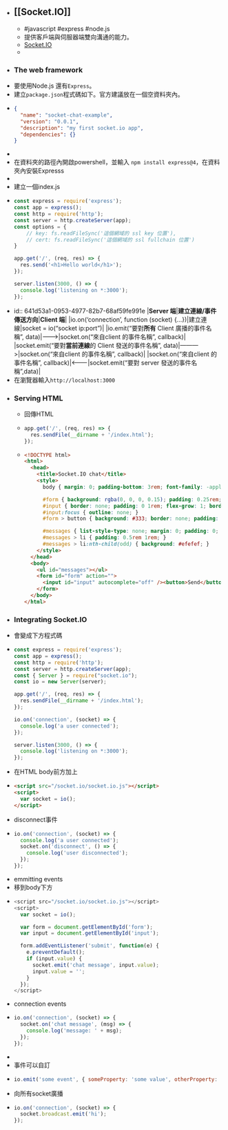 - ## [[Socket.IO]]
	- #javascript #express #node.js
	- 提供客戶端與伺服器端雙向溝通的能力。
	- [Socket.IO](https://socket.io/get-started/chat#broadcasting)
	-
- ### The web framework
- 要使用Node.js 還有`Express`。
- 建立`package.json`程式碼如下。官方建議放在一個空資料夾內。
- ```Json
  {
    "name": "socket-chat-example",
    "version": "0.0.1",
    "description": "my first socket.io app",
    "dependencies": {}
  }
  ```
-
- 在資料夾的路徑內開啟powershell，並輸入 `npm install express@4`，在資料夾內安裝Expresss
-
- 建立一個index.js
- ```js
  const express = require('express');
  const app = express();
  const http = require('http');
  const server = http.createServer(app);
  const options = {
      // key: fs.readFileSync('這個網域的 ssl key 位置'),
      // cert: fs.readFileSync('這個網域的 ssl fullchain 位置')
  }
  
  app.get('/', (req, res) => {
    res.send('<h1>Hello world</h1>');
  });
  
  server.listen(3000, () => {
    console.log('listening on *:3000');
  });
  ```
- id:: 641d53a1-0953-4977-82b7-68af59fe991e
  |**Server 端**|**建立連線/事件傳送方向**|**Client 端**|
  |io.on(‘connection’, function (socket) {…})|建立連線|socket = io(“socket ip:port”)|
  |io.emit(“要對**所有** Client 廣播的事件名稱”, data)|———>|socket.on(“來自client 的事件名稱”, callback)|
  |socket.emit(“要對**當前連線**的 Client 發送的事件名稱”, data)|———>|socket.on(“來自client 的事件名稱”, callback)|
  |socket.on(“來自client 的事件名稱”, callback)|<———|socket.emit(“要對 server 發送的事件名稱”,data)|
- 在瀏覽器輸入`http://localhost:3000`
- ### Serving HTML
	- 回傳HTML
	- ```js
	  app.get('/', (req, res) => {
	    res.sendFile(__dirname + '/index.html');
	  });
	  ```
	- ```html
	  <!DOCTYPE html>
	  <html>
	    <head>
	      <title>Socket.IO chat</title>
	      <style>
	        body { margin: 0; padding-bottom: 3rem; font-family: -apple-system, BlinkMacSystemFont, "Segoe UI", Roboto, Helvetica, Arial, sans-serif; }
	  
	        #form { background: rgba(0, 0, 0, 0.15); padding: 0.25rem; position: fixed; bottom: 0; left: 0; right: 0; display: flex; height: 3rem; box-sizing: border-box; backdrop-filter: blur(10px); }
	        #input { border: none; padding: 0 1rem; flex-grow: 1; border-radius: 2rem; margin: 0.25rem; }
	        #input:focus { outline: none; }
	        #form > button { background: #333; border: none; padding: 0 1rem; margin: 0.25rem; border-radius: 3px; outline: none; color: #fff; }
	  
	        #messages { list-style-type: none; margin: 0; padding: 0; }
	        #messages > li { padding: 0.5rem 1rem; }
	        #messages > li:nth-child(odd) { background: #efefef; }
	      </style>
	    </head>
	    <body>
	      <ul id="messages"></ul>
	      <form id="form" action="">
	        <input id="input" autocomplete="off" /><button>Send</button>
	      </form>
	    </body>
	  </html>
	  ```
- ### Integrating Socket.IO
- 會變成下方程式碼
- ```js
  const express = require('express');
  const app = express();
  const http = require('http');
  const server = http.createServer(app);
  const { Server } = require("socket.io");
  const io = new Server(server);
  
  app.get('/', (req, res) => {
    res.sendFile(__dirname + '/index.html');
  });
  
  io.on('connection', (socket) => {
    console.log('a user connected');
  });
  
  server.listen(3000, () => {
    console.log('listening on *:3000');
  });
  ```
- 在HTML body前方加上
- ```html
  <script src="/socket.io/socket.io.js"></script>
  <script>
    var socket = io();
  </script>
  ```
- disconnect事件
- ```js
  io.on('connection', (socket) => {
    console.log('a user connected');
    socket.on('disconnect', () => {
      console.log('user disconnected');
    });
  });
  ```
- emmitting events
- 移到body下方
- ```js
  <script src="/socket.io/socket.io.js"></script>
  <script>
    var socket = io();
  
    var form = document.getElementById('form');
    var input = document.getElementById('input');
  
    form.addEventListener('submit', function(e) {
      e.preventDefault();
      if (input.value) {
        socket.emit('chat message', input.value);
        input.value = '';
      }
    });
  </script>
  ```
- connection events
- ```js
  io.on('connection', (socket) => {
    socket.on('chat message', (msg) => {
      console.log('message: ' + msg);
    });
  });
  ```
-
- 事件可以自訂
- ```js
  io.emit('some event', { someProperty: 'some value', otherProperty: 'other value' }); // This will emit the event to all connected sockets
  ```
- 向所有socket廣播
- ```js
  io.on('connection', (socket) => {
    socket.broadcast.emit('hi');
  });
  ```
